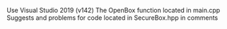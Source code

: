Use Visual Studio 2019 (v142)
The OpenBox function located in main.cpp
Suggests and problems for code located in SecureBox.hpp in comments

